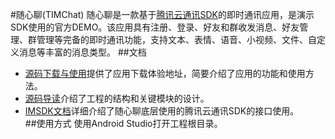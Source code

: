 #随心聊(TIMChat)
随心聊是一款基于[腾讯云通讯SDK](https://www.qcloud.com/product/im.html)的即时通讯应用，是演示SDK使用的官方DEMO。该应用具有注册、登录、好友和群收发消息、好友管理、群管理等完备的即时通讯功能，支持文本、表情、语音、小视频、文件、自定义消息等丰富的消息类型。
##文档
* [源码下载与使用](https://www.qcloud.com/doc/product/269/Android%20Demo%E6%BA%90%E7%A0%81%E4%B8%8B%E8%BD%BD%E4%B8%8E%E4%BD%BF%E7%94%A8)提供了应用下载体验地址，简要介绍了应用的功能和使用方法。<br>
* [源码导读](https://www.qcloud.com/doc/product/269/Android%20Demo%E6%BA%90%E7%A0%81%E5%AF%BC%E8%AF%BB)介绍了工程的结构和关键模块的设计。<br>
* [IMSDK文档](https://www.qcloud.com/doc/product/269/1557)详细介绍了随心聊底层使用的腾讯云通讯SDK的接口使用。<br>
##使用方式
使用Android Studio打开工程根目录。

